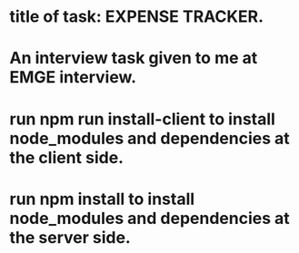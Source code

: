 # title of task: EXPENSE TRACKER.
# An interview task given to me at EMGE interview.
# run npm run install-client to install  node_modules and dependencies  at the client side.
# run npm install to install node_modules and dependencies at the server side.
